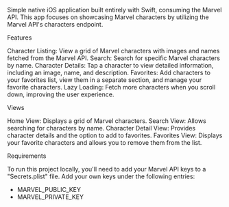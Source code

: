 Simple native iOS application built entirely with Swift, consuming the Marvel API. This app focuses on showcasing Marvel characters by utilizing the Marvel API's characters endpoint.

Features

Character Listing: View a grid of Marvel characters with images and names fetched from the Marvel API.
Search: Search for specific Marvel characters by name.
Character Details: Tap a character to view detailed information, including an image, name, and description.
Favorites: Add characters to your favorites list, view them in a separate section, and manage your favorite characters.
Lazy Loading: Fetch more characters when you scroll down, improving the user experience.

Views

Home View: Displays a grid of Marvel characters.
Search View: Allows searching for characters by name.
Character Detail View: Provides character details and the option to add to favorites.
Favorites View: Displays your favorite characters and allows you to remove them from the list.

Requirements

To run this project locally, you'll need to add your Marvel API keys to a "Secrets.plist" file. 
Add your own keys under the following entries:
  - MARVEL_PUBLIC_KEY
  - MARVEL_PRIVATE_KEY

